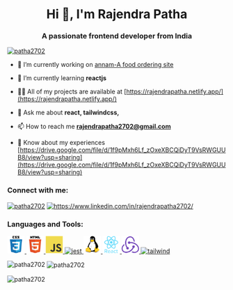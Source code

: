 <h1 align="center">Hi 👋, I'm Rajendra Patha</h1>
<h3 align="center">A passionate frontend developer from India</h3>

<p align="left"> <a href="https://twitter.com/patha2702" target="blank"><img src="https://img.shields.io/twitter/follow/patha2702?logo=twitter&style=for-the-badge" alt="patha2702" /></a> </p>

- 🔭 I’m currently working on [annam-A food ordering site](https://annam-food.netlify.app/)

- 🌱 I’m currently learning **reactjs**

- 👨‍💻 All of my projects are available at [https://rajendrapatha.netlify.app/](https://rajendrapatha.netlify.app/)

- 💬 Ask me about **react, tailwindcss,**

- 📫 How to reach me **rajendrapatha2702@gmail.com**

- 📄 Know about my experiences [https://drive.google.com/file/d/1f9pMxh6Lf_zOxeXBCQiDyT9VsRWGUUB8/view?usp=sharing](https://drive.google.com/file/d/1f9pMxh6Lf_zOxeXBCQiDyT9VsRWGUUB8/view?usp=sharing)

<h3 align="left">Connect with me:</h3>
<p align="left">
<a href="https://twitter.com/patha2702" target="blank"><img align="center" src="https://raw.githubusercontent.com/rahuldkjain/github-profile-readme-generator/master/src/images/icons/Social/twitter.svg" alt="patha2702" height="30" width="40" /></a>
<a href="https://linkedin.com/in/https://www.linkedin.com/in/rajendrapatha2702/" target="blank"><img align="center" src="https://raw.githubusercontent.com/rahuldkjain/github-profile-readme-generator/master/src/images/icons/Social/linked-in-alt.svg" alt="https://www.linkedin.com/in/rajendrapatha2702/" height="30" width="40" /></a>
</p>

<h3 align="left">Languages and Tools:</h3>
<p align="left"> <a href="https://www.w3schools.com/css/" target="_blank" rel="noreferrer"> <img src="https://raw.githubusercontent.com/devicons/devicon/master/icons/css3/css3-original-wordmark.svg" alt="css3" width="40" height="40"/> </a> <a href="https://www.w3.org/html/" target="_blank" rel="noreferrer"> <img src="https://raw.githubusercontent.com/devicons/devicon/master/icons/html5/html5-original-wordmark.svg" alt="html5" width="40" height="40"/> </a> <a href="https://developer.mozilla.org/en-US/docs/Web/JavaScript" target="_blank" rel="noreferrer"> <img src="https://raw.githubusercontent.com/devicons/devicon/master/icons/javascript/javascript-original.svg" alt="javascript" width="40" height="40"/> </a> <a href="https://jestjs.io" target="_blank" rel="noreferrer"> <img src="https://www.vectorlogo.zone/logos/jestjsio/jestjsio-icon.svg" alt="jest" width="40" height="40"/> </a> <a href="https://www.linux.org/" target="_blank" rel="noreferrer"> <img src="https://raw.githubusercontent.com/devicons/devicon/master/icons/linux/linux-original.svg" alt="linux" width="40" height="40"/> </a> <a href="https://reactjs.org/" target="_blank" rel="noreferrer"> <img src="https://raw.githubusercontent.com/devicons/devicon/master/icons/react/react-original-wordmark.svg" alt="react" width="40" height="40"/> </a> <a href="https://redux.js.org" target="_blank" rel="noreferrer"> <img src="https://raw.githubusercontent.com/devicons/devicon/master/icons/redux/redux-original.svg" alt="redux" width="40" height="40"/> </a> <a href="https://tailwindcss.com/" target="_blank" rel="noreferrer"> <img src="https://www.vectorlogo.zone/logos/tailwindcss/tailwindcss-icon.svg" alt="tailwind" width="40" height="40"/> </a> </p>

<p><img align="left" src="https://github-readme-stats.vercel.app/api/top-langs?username=patha2702&show_icons=true&locale=en&layout=compact" alt="patha2702" /></p>

<p>&nbsp;<img align="center" src="https://github-readme-stats.vercel.app/api?username=patha2702&show_icons=true&locale=en" alt="patha2702" /></p>

<p><img align="center" src="https://github-readme-streak-stats.herokuapp.com/?user=patha2702&" alt="patha2702" /></p>

